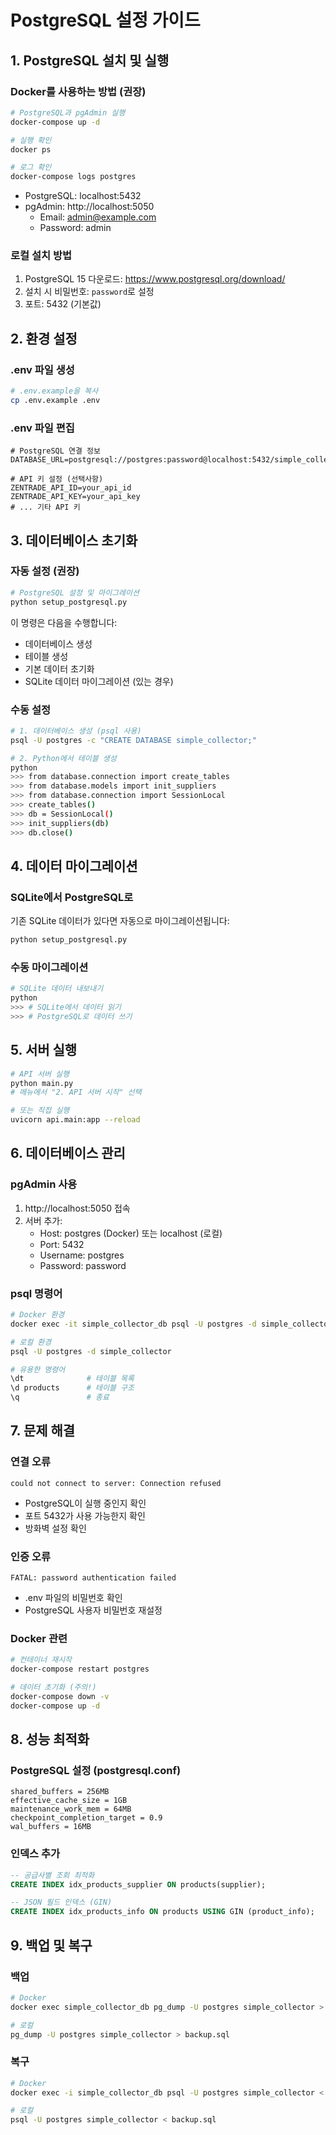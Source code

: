 # PostgreSQL 설정 가이드

## 1. PostgreSQL 설치 및 실행

### Docker를 사용하는 방법 (권장)
```bash
# PostgreSQL과 pgAdmin 실행
docker-compose up -d

# 실행 확인
docker ps

# 로그 확인
docker-compose logs postgres
```

- PostgreSQL: localhost:5432
- pgAdmin: http://localhost:5050
  - Email: admin@example.com
  - Password: admin

### 로컬 설치 방법
1. PostgreSQL 15 다운로드: https://www.postgresql.org/download/
2. 설치 시 비밀번호: `password`로 설정
3. 포트: 5432 (기본값)

## 2. 환경 설정

### .env 파일 생성
```bash
# .env.example을 복사
cp .env.example .env
```

### .env 파일 편집
```env
# PostgreSQL 연결 정보
DATABASE_URL=postgresql://postgres:password@localhost:5432/simple_collector

# API 키 설정 (선택사항)
ZENTRADE_API_ID=your_api_id
ZENTRADE_API_KEY=your_api_key
# ... 기타 API 키
```

## 3. 데이터베이스 초기화

### 자동 설정 (권장)
```bash
# PostgreSQL 설정 및 마이그레이션
python setup_postgresql.py
```

이 명령은 다음을 수행합니다:
- 데이터베이스 생성
- 테이블 생성
- 기본 데이터 초기화
- SQLite 데이터 마이그레이션 (있는 경우)

### 수동 설정
```bash
# 1. 데이터베이스 생성 (psql 사용)
psql -U postgres -c "CREATE DATABASE simple_collector;"

# 2. Python에서 테이블 생성
python
>>> from database.connection import create_tables
>>> from database.models import init_suppliers
>>> from database.connection import SessionLocal
>>> create_tables()
>>> db = SessionLocal()
>>> init_suppliers(db)
>>> db.close()
```

## 4. 데이터 마이그레이션

### SQLite에서 PostgreSQL로
기존 SQLite 데이터가 있다면 자동으로 마이그레이션됩니다:
```bash
python setup_postgresql.py
```

### 수동 마이그레이션
```bash
# SQLite 데이터 내보내기
python
>>> # SQLite에서 데이터 읽기
>>> # PostgreSQL로 데이터 쓰기
```

## 5. 서버 실행

```bash
# API 서버 실행
python main.py
# 메뉴에서 "2. API 서버 시작" 선택

# 또는 직접 실행
uvicorn api.main:app --reload
```

## 6. 데이터베이스 관리

### pgAdmin 사용
1. http://localhost:5050 접속
2. 서버 추가:
   - Host: postgres (Docker) 또는 localhost (로컬)
   - Port: 5432
   - Username: postgres
   - Password: password

### psql 명령어
```bash
# Docker 환경
docker exec -it simple_collector_db psql -U postgres -d simple_collector

# 로컬 환경
psql -U postgres -d simple_collector

# 유용한 명령어
\dt              # 테이블 목록
\d products      # 테이블 구조
\q               # 종료
```

## 7. 문제 해결

### 연결 오류
```
could not connect to server: Connection refused
```
- PostgreSQL이 실행 중인지 확인
- 포트 5432가 사용 가능한지 확인
- 방화벽 설정 확인

### 인증 오류
```
FATAL: password authentication failed
```
- .env 파일의 비밀번호 확인
- PostgreSQL 사용자 비밀번호 재설정

### Docker 관련
```bash
# 컨테이너 재시작
docker-compose restart postgres

# 데이터 초기화 (주의!)
docker-compose down -v
docker-compose up -d
```

## 8. 성능 최적화

### PostgreSQL 설정 (postgresql.conf)
```
shared_buffers = 256MB
effective_cache_size = 1GB
maintenance_work_mem = 64MB
checkpoint_completion_target = 0.9
wal_buffers = 16MB
```

### 인덱스 추가
```sql
-- 공급사별 조회 최적화
CREATE INDEX idx_products_supplier ON products(supplier);

-- JSON 필드 인덱스 (GIN)
CREATE INDEX idx_products_info ON products USING GIN (product_info);
```

## 9. 백업 및 복구

### 백업
```bash
# Docker
docker exec simple_collector_db pg_dump -U postgres simple_collector > backup.sql

# 로컬
pg_dump -U postgres simple_collector > backup.sql
```

### 복구
```bash
# Docker
docker exec -i simple_collector_db psql -U postgres simple_collector < backup.sql

# 로컬
psql -U postgres simple_collector < backup.sql
```